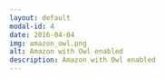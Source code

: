 ```yaml
---
layout: default
modal-id: 4
date: 2016-04-04
img: amazon_owl.png
alt: Amazon with Owl enabled
description: Amazon with Owl enabled
---
```

